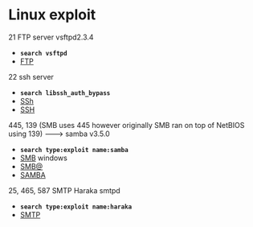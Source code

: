 # Linux exploit
21 FTP server vsftpd2.3.4
  - __`search vsftpd`__
  - [FTP](/Linux/Linux_port/FTP.md)

22 ssh server 
  - __`search libssh_auth_bypass`__
  - [SSh](/Linux/Linux_port/SSH.md)
  - [SSH](/Linux/Linux_port/ssh1.txt)


445, 139 (SMB uses 445 however originally SMB ran on top of NetBIOS using 139) ---> samba v3.5.0
- __`search type:exploit name:samba`__
- [SMB](/Linux/Linux_port/NetBIOS_SMB_Enumberation.md) windows
- [SMB@](/Linux/Linux_port/SMB.md)
- [SAMBA](/Linux/Linux_port/samba.txt)

25, 465, 587 SMTP Haraka smtpd 
  - __`search type:exploit name:haraka`__
  - [SMTP](/Linux/Linux_port/smtp.md)

